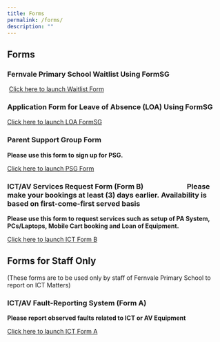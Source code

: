 ```yaml
---
title: Forms
permalink: /forms/
description: ""
---
```

## Forms


  

### Fernvale Primary School Waitlist Using FormSG


&nbsp;[Click here to launch Waitlist Form](https://go.gov.sg/fvps-waitlist)

### Application Form for Leave of Absence (LOA) Using FormSG

[Click here to launch LOA FormSG](https://go.gov.sg/fvps-loa)

### Parent Support Group Form

<b>Please use this form to sign up for PSG.</b>  
  
[Click here to launch PSG Form](https://go.gov.sg/fvps-psg-signup)  
  

### ICT/AV Services Request Form (Form B)&nbsp; &nbsp; &nbsp; &nbsp; &nbsp; &nbsp; &nbsp; &nbsp; &nbsp; &nbsp; &nbsp; &nbsp; &nbsp; Please make your bookings at least (3) days earlier.&nbsp;Availability is based on first-come-first served basis &nbsp;

<b>Please use this form to request services such as setup of PA System, PCs/Laptops, Mobile Cart booking and Loan of Equipment.</b>&nbsp;&nbsp; &nbsp; &nbsp;  

[Click here to launch ICT Form&nbsp;B](http://forms.cwp.gov.sg/fernvalepri/FormVOATA)  

  

## Forms for Staff Only


(These forms are to be used only by staff of Fernvale Primary School to report on ICT Matters)


### ICT/AV Fault-Reporting System&nbsp;(Form A)


<b>Please report observed faults related to ICT or AV Equipment</b>

[Click here to launch ICT Form A](https://forms.cwp.gov.sg/fernvalepri/FormKQOJ8)